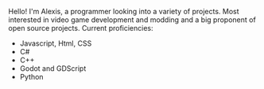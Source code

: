 Hello! I'm Alexis, a programmer looking into a variety of projects. Most interested in video game development and modding and a big proponent of open source projects.
Current proficiencies:
- Javascript, Html, CSS
- C#
- C++
- Godot and GDScript
- Python

<!---
Alexis-Grimm/Alexis-Grimm is a ✨ special ✨ repository because its `README.md` (this file) appears on your GitHub profile.
You can click the Preview link to take a look at your changes.
--->

